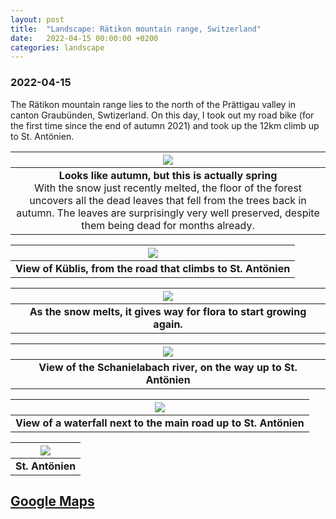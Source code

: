```yaml
---
layout: post
title:  "Landscape: Rätikon mountain range, Switzerland"
date:   2022-04-15 00:00:00 +0200
categories: landscape
---
```


### 2022-04-15

The Rätikon mountain range lies to the north of the Prättigau valley in canton Graubünden, Swtizerland. On this day, I took out my road bike (for the first time since the end of autumn 2021) and took up the 12km climb up to St. Antönien.

| ![](/photos/assets/gr/DSC03687.jpg) |
|:--:|
| <b>Looks like autumn, but this is actually spring</b><br/>With the snow just recently melted, the floor of the forest uncovers all the dead leaves that fell from the trees back in autumn. The leaves are surprisingly very well preserved, despite them being dead for months already.|

| ![](/photos/assets/gr/DSC03690.jpg) |
|:--:|
| <b>View of Küblis, from the road that climbs to St. Antönien</b>|

| ![](/photos/assets/gr/DSC03703.jpg) |
|:--:|
| <b>As the snow melts, it gives way for flora to start growing again. </b>|

| ![](/photos/assets/gr/DSC03746.jpg) |
|:--:|
| <b>View of the Schanielabach river, on the way up to St. Antönien</b>|

| ![](/photos/assets/gr/DSC03777.jpg) |
|:--:|
| <b>View of a waterfall next to the main road up to St. Antönien</b>|

| ![](/photos/assets/gr/DSC03750.jpg) |
|:--:|
| <b>St. Antönien</b>|

## [Google Maps](https://goo.gl/maps/2xQ8rKvbdvqFG4oy5)